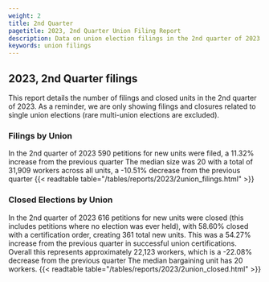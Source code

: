 ```yaml
---
weight: 2
title: 2nd Quarter
pagetitle: 2023, 2nd Quarter Union Filing Report
description: Data on union election filings in the 2nd quarter of 2023
keywords: union filings
---
```


## 2023, 2nd Quarter filings

This report details the number of filings and closed units in the 2nd quarter of 2023. As a reminder, we are only showing filings and closures related to single union elections (rare multi-union elections are excluded).

### Filings by Union
In the 2nd quarter of 2023 590 petitions for new units were filed, a 11.32% increase from the previous quarter The median size was 20 with a total of 31,909 workers across all units, a -10.51% decrease from the previous quarter
{{< readtable table="/tables/reports/2023/2union_filings.html" >}}

### Closed Elections by Union
In the 2nd quarter of 2023 616 petitions for new units were closed (this includes petitions where no election was ever held), with 58.60% closed with a certification order, creating 361 total new units. This was a 54.27% increase from the previous quarter in successful union certifications. Overall this represents approximately 22,123 workers, which is a -22.08% decrease from the previous quarter The median bargaining unit has 20 workers.
{{< readtable table="/tables/reports/2023/2union_closed.html" >}}
